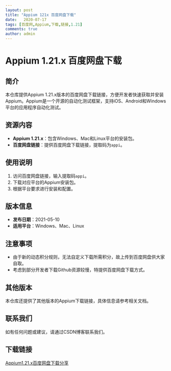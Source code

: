 ```yaml
---
layout: post
title: "Appium 121x 百度网盘下载"
date:   2020-07-17
tags: [百度网,Appium,下载,链接,1.21]
comments: true
author: admin
---
```

# Appium 1.21.x 百度网盘下载

## 简介
本仓库提供Appium 1.21.x版本的百度网盘下载链接，方便开发者快速获取并安装Appium。Appium是一个开源的自动化测试框架，支持iOS、Android和Windows平台的应用程序自动化测试。

## 资源内容
- **Appium 1.21.x**：包含Windows、Mac和Linux平台的安装包。
- **百度网盘链接**：提供百度网盘下载链接，提取码为`appi`。

## 使用说明
1. 访问百度网盘链接，输入提取码`appi`。
2. 下载对应平台的Appium安装包。
3. 根据平台要求进行安装和配置。

## 版本信息
- **发布日期**：2021-05-10
- **适用平台**：Windows、Mac、Linux

## 注意事项
- 由于新的动态积分规则，无法自定义下载所需积分，故上传到百度网盘供大家自取。
- 考虑到部分开发者下载Github资源较慢，特提供百度网盘下载方式。

## 其他版本
本仓库还提供了其他版本的Appium下载链接，具体信息请参考相关文档。

## 联系我们
如有任何问题或建议，请通过CSDN博客联系我们。

## 下载链接

[Appium1.21.x百度网盘下载分享](https://pan.quark.cn/s/9946a21d0ec8)